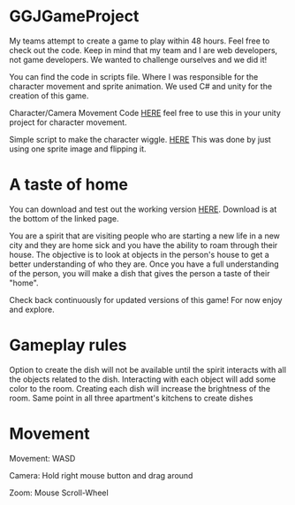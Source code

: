 # GGJGameProject 

My teams attempt to create a game to play within 48 hours. Feel free to check out the code.
Keep in mind that my team and I are web developers, not game developers. We wanted to challenge ourselves and we did it!

You can find the code in scripts file. Where I was responsible for the character movement and sprite animation. We used C# and unity for the creation of this game.

Character/Camera Movement Code [HERE](https://github.com/respici0/GGJGameProject/blob/master/Assets/Scripts/PlayerController.cs) feel free to use this in your unity project for character movement.

Simple script to make the character wiggle. [HERE](https://github.com/respici0/GGJGameProject/blob/master/Assets/Scripts/GhostBehavior.cs)
This was done by just using one sprite image and flipping it.

# A taste of home
You can download and test out the working version [HERE](https://globalgamejam.org/2019/games/taste-home-0). Download is at the bottom of the linked page.

You are a spirit that are visiting people who are starting a new life in a new city and they are home sick and you have the ability to roam through their house. The objective is to look at objects in the person's house to get a better understanding of who they are. Once you have a full understanding of the person, you will make a dish that gives the person a taste of their "home".

Check back continuously for updated versions of this game! For now enjoy and explore.

# Gameplay rules

Option to create the dish will not be available until the spirit interacts with all the objects related to the dish.
Interacting with each object will add some color to the room. Creating each dish will increase the brightness of the room.
Same point in all three apartment's kitchens to create dishes

# Movement

Movement: WASD

Camera: Hold right mouse button and drag around

Zoom: Mouse Scroll-Wheel
